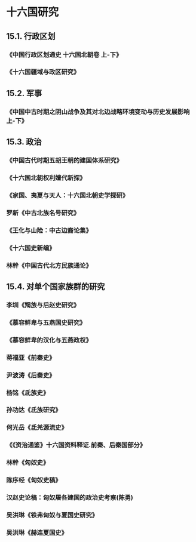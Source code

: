 # 十六国研究

## 15.1. 行政区划

### 《中国行政区划通史 十六国北朝卷 上-下》

### 《十六国疆域与政区研究》

## 15.2. 军事

### 《中国中古时期之阴山战争及其对北边战略环境变动与历史发展影响 上-下》

## 15.3. 政治

### 《中国古代时期五胡王朝的建国体系研究》

### 《十六国北朝权利嬗代新探》

### 《家国、夷夏与天人：十六国北朝史学探研》

### 罗新《中古北族名号研究》

### 《王化与山险：中古边裔论集》

### 《十六国史新编》

### 林幹《中国古代北方民族通论》

## 15.4. 对单个国家族群的研究

### 李圳《羯族与后赵史研究》

### 《慕容鲜卑与五燕国史研究》

### 《慕容鲜卑的汉化与五燕政权》

### 蒋福亚《前秦史》

### 尹波涛《后秦史》

### 杨铭《氐族史》

### 孙功达《氐族研究》

### 何光岳《氐羌源流史》

### 《《资治通鉴》十六国资料释证.前秦、后秦国部分》

### 林幹《匈奴史》

### 陈序经《匈奴史稿》

### 汉赵史论稿：匈奴屠各建国的政治史考察(陈勇)

### 吴洪琳《铁弗匈奴与夏国史研究》

### 吴洪琳《赫连夏国史》






